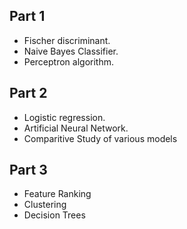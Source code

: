 ## Part 1
* Fischer discriminant. 
* Naive Bayes Classifier. 
* Perceptron algorithm. 

## Part 2
* Logistic regression.
* Artificial Neural Network.
* Comparitive Study of various models

## Part 3
* Feature Ranking
* Clustering
* Decision Trees
